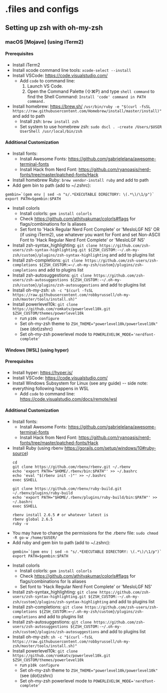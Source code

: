 # .files and configs

## Setting up zsh with oh-my-zsh  

### macOS [Mojave] (using iTerm2)  
#### Prerequisites  
* Install iTerm2  
* Install xcode command line tools: ```xcode-select --install```  
* Install VSCode: https://code.visualstudio.com/  
  * Add ```code``` to command line:  
    1. Launch VS Code.  
    2. Open the Command Palette (⇧⌘P) and type ```shell command``` to find the Shell Command: ```Install 'code' command in PATH command.```  
* Install homebrew: https://brew.sh/ ```/usr/bin/ruby -e "$(curl -fsSL https://raw.githubusercontent.com/Homebrew/install/master/install)"``` and add to path
  * Install zsh: ```brew install zsh```  
  * Set system to use homebrew zsh: ```sudo dscl . -create /Users/$USER UserShell /usr/local/bin/zsh```  
#### Additional Customization  
* Install fonts:  
  * Install Awesome Fonts: https://github.com/gabrielelana/awesome-terminal-fonts
  * Install Hack from Nerd Font: https://github.com/ryanoasis/nerd-fonts/tree/master/patched-fonts/Hack
* Install homebrew Ruby: ```brew vendor-install ruby``` and add to path  
* Add gem bin to path (add to ~/.zshrc): 
```
gembin=`(gem env | sed -n "s/.*EXECUTABLE DIRECTORY: \(.*\)/\1/p")`
export PATH=$gembin:$PATH
```
* Install colorls  
  * Install colorls: ```gem install colorls```  
  * Check https://github.com/athityakumar/colorls#flags for flags/combinations for ls aliases
  * Set font to 'Hack Regular Nerd Font Complete' or 'MesloLGF NS' 
  OR  
  (if using iTerm2), use whatever you want for Font and set Non-ASCII Font to 'Hack Regular Nerd Font Complete' or 'MesloLGF NS'
* Install zsh-syntax_highlighting: ```git clone https://github.com/zsh-users/zsh-syntax-highlighting.git ${ZSH_CUSTOM:-~/.oh-my-zsh/custom}/plugins/zsh-syntax-highlighting``` and add to plugins list
* Install zsh-completions: ```git clone https://github.com/zsh-users/zsh-completions ${ZSH_CUSTOM:=~/.oh-my-zsh/custom}/plugins/zsh-completions``` and add to plugins list
* Install zsh-autosuggestions: ```git clone https://github.com/zsh-users/zsh-autosuggestions ${ZSH_CUSTOM:-~/.oh-my-zsh/custom}/plugins/zsh-autosuggestions``` and add to plugins list
* Install oh-my-zsh: ```sh -c "$(curl -fsSL https://raw.githubusercontent.com/robbyrussell/oh-my-zsh/master/tools/install.sh)"```
* Install powerlevel10k: ```git clone https://github.com/romkatv/powerlevel10k.git $ZSH_CUSTOM/themes/powerlevel10k```
  * run ```p10k configure```
  * Set oh-my-zsh theme to ```ZSH_THEME="powerlevel10k/powerlevel10k"``` (see (dot)zshrc)  
  * Set oh-my-zsh powerlevel mode to ```POWERLEVEL9K_MODE='nerdfont-complete'```
  
#### Windows [WSL] (using hyper)
#### Prerequisites  
* Install hyper: https://hyper.is/  
* Install VSCode: https://code.visualstudio.com/  
* Install Windows Subsystem for Linux (see any guide) -- side note: everything following happens in WSL
  * Add ```code``` to command line: https://code.visualstudio.com/docs/remote/wsl  
#### Additional Customization  
* Install fonts:  
  * Install Awesome Fonts: https://github.com/gabrielelana/awesome-terminal-fonts
  * Install Hack from Nerd Font: https://github.com/ryanoasis/nerd-fonts/tree/master/patched-fonts/Hack
* Install Ruby (using rbenv https://gorails.com/setup/windows/10#ruby-source)
  ```
  cd
  git clone https://github.com/rbenv/rbenv.git ~/.rbenv
  echo 'export PATH="$HOME/.rbenv/bin:$PATH"' >> ~/.bashrc
  echo 'eval "$(rbenv init -)"' >> ~/.bashrc
  exec $SHELL
  
  git clone https://github.com/rbenv/ruby-build.git ~/.rbenv/plugins/ruby-build
  echo 'export PATH="$HOME/.rbenv/plugins/ruby-build/bin:$PATH"' >> ~/.bashrc
  exec $SHELL
  
  rbenv install 2.6.5 # or whatever latest is
  rbenv global 2.6.5
  ruby -v
  ```
* You may have to change the permissions for the .rbenv file: ```sudo chmod -R go-w /home/$USER/```
* Add ruby and gem bin to path (add to ~/.zshrc): 
  ```
  gembin=`(gem env | sed -n "s/.*EXECUTABLE DIRECTORY: \(.*\)/\1/p")`
  export PATH=$gembin:$PATH
  ```
* Install colorls  
  * Install colorls: ```gem install colorls```  
  * Check https://github.com/athityakumar/colorls#flags for flags/combinations for ls aliases
  * Set font to 'Hack Regular Nerd Font Complete' or 'MesloLGF NS' 
* Install zsh-syntax_highlighting: ```git clone https://github.com/zsh-users/zsh-syntax-highlighting.git ${ZSH_CUSTOM:-~/.oh-my-zsh/custom}/plugins/zsh-syntax-highlighting``` and add to plugins list
* Install zsh-completions: ```git clone https://github.com/zsh-users/zsh-completions ${ZSH_CUSTOM:=~/.oh-my-zsh/custom}/plugins/zsh-completions``` and add to plugins list
* Install zsh-autosuggestions: ```git clone https://github.com/zsh-users/zsh-autosuggestions ${ZSH_CUSTOM:-~/.oh-my-zsh/custom}/plugins/zsh-autosuggestions``` and add to plugins list
* Install oh-my-zsh: ```sh -c "$(curl -fsSL https://raw.githubusercontent.com/robbyrussell/oh-my-zsh/master/tools/install.sh)"```
* Install powerlevel10k: ```git clone https://github.com/romkatv/powerlevel10k.git $ZSH_CUSTOM/themes/powerlevel10k```
  * run ```p10k configure```
  * Set oh-my-zsh theme to ```ZSH_THEME="powerlevel10k/powerlevel10k"``` (see (dot)zshrc)  
  * Set oh-my-zsh powerlevel mode to ```POWERLEVEL9K_MODE='nerdfont-complete'```
